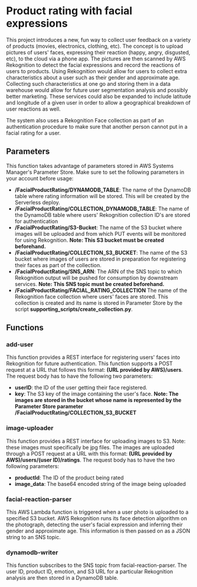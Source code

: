 # Product rating with facial expressions

This project introduces a new, fun way to collect user feedback on a variety of products (movies, electronics, clothing, etc). The concept is to upload pictures of users' faces, expressing their reaction (happy, angry, disgusted, etc), to the cloud via a phone app. The pictures are then scanned by AWS Rekognition to detect the facial expressions and record the reactions of users to products. Using Rekognition would allow for users to collect extra characteristics about a user such as their gender and approximate age. Collecting such characteristics at one go and storing them in a data warehouse would allow for future user segmentation analysis and possibly better marketing. These services could also be expanded to include latitude and longitude of a given user in order to allow a geographical breakdown of user reactions as well.

The system also uses a Rekognition Face collection as part of an authentication procedure to make sure that another person cannot put in a facial rating for a user.

## Parameters

This function takes advantage of parameters stored in AWS Systems Manager's Parameter Store. Make sure to set the following parameters in your account before usage:

* **/FacialProductRating/DYNAMODB_TABLE**: The name of the DynamoDB table where rating information will be stored. This will be created by the Serverless deploy.
* **/FacialProductRating/COLLECTION_DYNAMODB_TABLE**: The name of the DynamoDB table where users' Rekognition collection ID's are stored for authentication
* **/FacialProductRating/S3-Bucket**: The name of the S3 bucket where images will be uploaded and from which PUT events will be monitored for using Rekognition. **Note: This S3 bucket must be created beforehand.**
* **/FacialProductRating/COLLECTION_S3_BUCKET**: The name of the S3 bucket where images of users are stored in preparation for registering their faces as part of the collection.
* **/FacialProductRating/SNS_ARN**: The ARN of the SNS topic to which Rekognition output will be pushed for consumption by downstream services. **Note: This SNS topic must be created beforehand.**
* **/FacialProductRating/FACIAL_RATING_COLLECTION** The name of the Rekognition face collection where users' faces are stored. This collection is created and its name is stored in Parameter Store by the script **supporting_scripts/create_collection.py**.

## Functions

### add-user

This function provides a REST interface for registering users' faces into Rekognition for future authentication. This function supports a POST request at a URL that follows this format: **(URL provided by AWS)/users**. The request body has to have the following two parameters:

* **userID**: the ID of the user getting their face registered.
* **key**: The S3 key of the image containing the user's face. **Note: The images are stored in the bucket whose name is represented by the Parameter Store parameter /FacialProductRating/COLLECTION_S3_BUCKET**

### image-uploader

This function provides a REST interface for uploading images to S3. Note: these images must specifically be jpg files. The images are uploaded through a POST request at a URL with this format: **(URL provided by AWS)/users/(user ID)/ratings**. The request body has to have the two following parameters:

* **productId**: The ID of the product being rated
* **image_data**: The base64 encoded string of the image being uploaded

### facial-reaction-parser

This AWS Lambda function is triggered when a user photo is uploaded to a specified S3 bucket. AWS Rekognition runs its face detection algorithm on the photograph, detecting the user's facial expression and inferring their gender and approximate age. This information is then passed on as a JSON string to an SNS topic.

### dynamodb-writer

This function subscribes to the SNS topic from facial-reaction-parser. The user ID, product ID, emotion, and S3 URL for a particular Rekognition analysis are then stored in a DynamoDB table.
